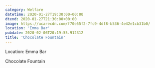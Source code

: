 ```yaml
---
category: Welfare
datetime: 2020-01-27T19:30:00+00:00
dtend: 2020-01-27T21:30:00+00:00
image: https://ucarecdn.com/f70e55f2-7fc9-4df8-b536-4e42e1cb31b0/
location: 'Emma Bar'
pubdate: 2020-02-06T20:19:55.912312
title: 'Chocolate Fountain'
---
```

Location: Emma Bar

Chocolate Fountain